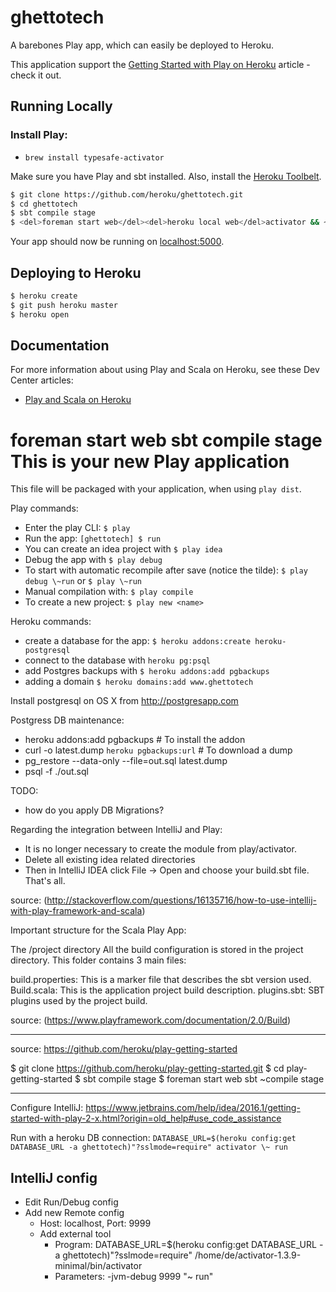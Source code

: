 # ghettotech

A barebones Play app, which can easily be deployed to Heroku.

This application support the [Getting Started with Play on Heroku](https://devcenter.heroku.com/articles/getting-started-with-play-on-heroku) article - check it out.

## Running Locally

### Install Play:
 - `brew install typesafe-activator`

Make sure you have Play and sbt installed.  Also, install the [Heroku Toolbelt](https://toolbelt.heroku.com/).

```sh
$ git clone https://github.com/heroku/ghettotech.git
$ cd ghettotech
$ sbt compile stage
$ <del>foreman start web</del><del>heroku local web</del>activator && ~ run
```

Your app should now be running on [localhost:5000](http://localhost:5000/).

## Deploying to Heroku

```sh
$ heroku create
$ git push heroku master
$ heroku open
```

## Documentation

For more information about using Play and Scala on Heroku, see these Dev Center articles:

- [Play and Scala on Heroku](https://devcenter.heroku.com/categories/language-support#scala-and-play)

foreman start web
sbt compile stage
This is your new Play application
=====================================

This file will be packaged with your application, when using `play dist`.

Play commands:

* Enter the play CLI: `$ play`
* Run the app: `[ghettotech] $ run`
* You can create an idea project with  `$ play idea`
* Debug the app with `$ play debug`
* To start with automatic recompile after save (notice the tilde): `$ play debug \~run` or `$ play \~run`
* Manual compilation with: `$ play compile`
* To create a new project: `$ play new <name>`


Heroku commands:

* create a database for the app: `$ heroku addons:create heroku-postgresql`
* connect to the database with `heroku pg:psql`
* add Postgres backups with `$ heroku addons:add pgbackups`
* adding a domain `$ heroku domains:add www.ghettotech`

Install postgresql on OS X from http://postgresapp.com

Postgress DB maintenance:

* heroku addons:add pgbackups # To install the addon
* curl -o latest.dump `heroku pgbackups:url` # To download a dump
* pg_restore --data-only --file=out.sql latest.dump
* psql -f ./out.sql


TODO:

* how do you apply DB Migrations?



Regarding the integration between IntelliJ and Play:

* It is no longer necessary to create the module from play/activator.
* Delete all existing idea related directories
* Then in IntelliJ IDEA click File -> Open and choose your build.sbt file. That's all.

source: (http://stackoverflow.com/questions/16135716/how-to-use-intellij-with-play-framework-and-scala)



Important structure for the Scala Play App:

The /project directory
All the build configuration is stored in the project directory. This folder contains 3 main files:

build.properties: This is a marker file that describes the sbt version used.
Build.scala: This is the application project build description.
plugins.sbt: SBT plugins used by the project build.

source: (https://www.playframework.com/documentation/2.0/Build)


------

source: https://github.com/heroku/play-getting-started

$ git clone https://github.com/heroku/play-getting-started.git
$ cd play-getting-started
$ sbt compile stage
$ foreman start web
sbt \~compile stage


---

Configure IntelliJ: https://www.jetbrains.com/help/idea/2016.1/getting-started-with-play-2-x.html?origin=old_help#use_code_assistance

Run with a heroku DB connection: `DATABASE_URL=$(heroku config:get DATABASE_URL -a ghettotech)"?sslmode=require" activator \~ run`


## IntelliJ config
- Edit Run/Debug config
- Add new Remote config
  - Host: localhost, Port: 9999
  - Add external tool
    - Program:  DATABASE_URL=$(heroku config:get DATABASE_URL -a ghettotech)"?sslmode=require" /home/de/activator-1.3.9-minimal/bin/activator
    - Parameters: -jvm-debug 9999 "~ run"
